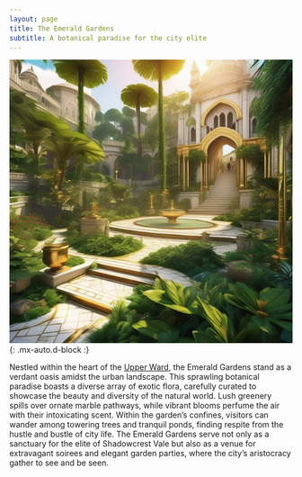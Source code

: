 ```yaml
---
layout: page
title: The Emerald Gardens
subtitle: A botanical paradise for the city elite
---
```


![The Emerald Gardens](/assets/img/regions/emerald-gardens.jpeg){: .mx-auto.d-block :}

Nestled within the heart of the [Upper Ward](/codex/regions/upper-ward), the Emerald Gardens stand as a verdant oasis amidst the urban landscape. This sprawling botanical paradise boasts a diverse array of exotic flora, carefully curated to showcase the beauty and diversity of the natural world. Lush greenery spills over ornate marble pathways, while vibrant blooms perfume the air with their intoxicating scent. Within the garden’s confines, visitors can wander among towering trees and tranquil ponds, finding respite from the hustle and bustle of city life. The Emerald Gardens serve not only as a sanctuary for the elite of Shadowcrest Vale but also as a venue for extravagant soirees and elegant garden parties, where the city’s aristocracy gather to see and be seen.